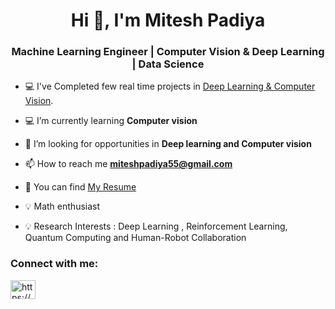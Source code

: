 <h1 align="center">Hi 👋, I'm Mitesh Padiya</h1>
<h3 align="center">Machine Learning Engineer | Computer Vision & Deep Learning | Data Science</h3>

-  💻 I've Completed few real time projects in [Deep Learning & Computer Vision](https://github.com/mitesh55/Deep_Learning_projects). 

- 💻 I’m currently learning **Computer vision**

- 🤝 I’m looking for opportunities in **Deep learning and Computer vision**

- 📫 How to reach me **miteshpadiya55@gmail.com**

- 📄 You can find [My Resume](https://drive.google.com/file/d/1cLOtyTJynxxw_qVVI6KLXeTNioH-WZ__/view?usp=sharing)

- 💡 Math enthusiast 

- 💡 Research Interests : Deep Learning , Reinforcement Learning, Quantum Computing and Human-Robot Collaboration


<h3 align="left">Connect with me:</h3>
<p align="left">
<a href="https://www.linkedin.com/in/mitesh-padiya-605ab61b9/" target="blank"><img align="center" src="https://www.vectorlogo.zone/logos/linkedin/linkedin-tile.svg" alt="https://www.linkedin.com/in/mitesh-padiya-605ab61b9/" height="30" width="40" /></a>


<!--
**mitesh55/mitesh55** is a ✨ _special_ ✨ repository because its `README.md` (this file) appears on your GitHub profile.

Here are some ideas to get you started:

- 🔭 I’m currently working on ...
- 🌱 I’m currently learning ...
- 👯 I’m looking to collaborate on ...
- 🤔 I’m looking for help with ...
- 💬 Ask me about ...
- 📫 How to reach me: ...
- 😄 Pronouns: ...
- ⚡ Fun fact: ...
-->
